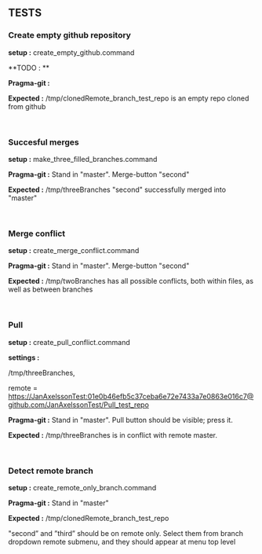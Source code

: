 TESTS
-----
 
 
### Create empty github repository

**setup :** create_empty_github.command

**TODO :  **

**Pragma-git :** 

**Expected :** /tmp/clonedRemote_branch_test_repo is an empty repo cloned from github

 

### Succesful merges

**setup :** make_three_filled_branches.command

**Pragma-git :** Stand in "master". Merge-button "second"

**Expected :** /tmp/threeBranches "second" successfully merged into "master"

 

### Merge conflict

**setup :** create_merge_conflict.command

**Pragma-git :** Stand in "master". Merge-button "second"

**Expected :** /tmp/twoBranches has all possible conflicts, both within files,
as well as between branches

 

### Pull

**setup :** create_pull_conflict.command

**settings :**

/tmp/threeBranches,

remote =
<https://JanAxelssonTest:01e0b46efb5c37ceba6e72e7433a7e0863e016c7@github.com/JanAxelssonTest/Pull_test_repo>

**Pragma-git :** Stand in "master". Pull button should be visible; press it.

**Expected :** /tmp/threeBranches is in conflict with remote master.

 

### Detect remote branch

**setup :** create_remote_only_branch.command

**Pragma-git :** Stand in "master"

**Expected :** /tmp/clonedRemote_branch_test_repo

"second” and ”third” should be on remote only. Select them from branch dropdown
remote submenu, and they should appear at menu top level

